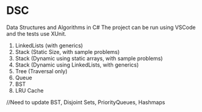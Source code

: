 # DSC
Data Structures and Algorithms in C#
The project can be run using VSCode and the tests use XUnit.

1. LinkedLists (with generics)
2. Stack (Static Size, with sample problems)
3. Stack (Dynamic using static arrays, with sample problems)
4. Stack (Dynamic using LinkedLists, with generics)
5. Tree (Traversal only)
6. Queue
7. BST
8. LRU Cache

//Need to  update BST, Disjoint Sets, PriorityQueues, Hashmaps
